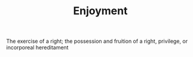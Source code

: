 ---
title: Enjoyment
letter: E
permalink: "/definitions/bld-enjoyment.html"
body: The exercise of a right; the possession and fruition of a right, privilege,
  or incorporeal hereditament
published_at: '2018-07-07'
source: Black's Law Dictionary 2nd Ed (1910)
layout: post
---